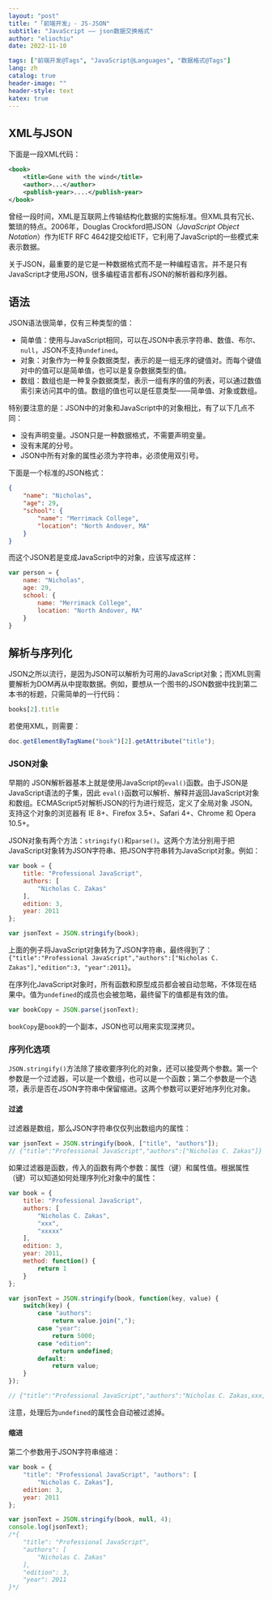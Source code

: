 ```yaml
---
layout: "post"
title: "「前端开发」- JS-JSON"
subtitle: "JavaScript —— json数据交换格式"
author: "eliochiu"
date: 2022-11-10

tags: ["前端开发@Tags", "JavaScript@Languages", "数据格式@Tags"]
lang: zh
catalog: true
header-image: ""
header-style: text
katex: true
---
```


## XML与JSON
下面是一段XML代码：
```XML
<book>
    <title>Gone with the wind</title>
    <author>...</author>
    <publish-year>....</publish-year>
</book>
```

曾经一段时间，XML是互联网上传输结构化数据的实施标准。但XML具有冗长、繁琐的特点。2006年，Douglas Crockford把JSON（*JavaScript Object Notation*）作为IETF RFC 4642提交给IETF，它利用了JavaScript的一些模式来表示数据。

关于JSON，最重要的是它是一种数据格式而不是一种编程语言。并不是只有JavaScript才使用JSON，很多编程语言都有JSON的解析器和序列器。

## 语法
JSON语法很简单，仅有三种类型的值：
- 简单值：使用与JavaScript相同，可以在JSON中表示字符串、数值、布尔、`null`，JSON不支持`undefined`。
- 对象：对象作为一种复杂数据类型，表示的是一组无序的键值对。而每个键值对中的值可以是简单值，也可以是复杂数据类型的值。
- 数组：数组也是一种复杂数据类型，表示一组有序的值的列表，可以通过数值索引来访问其中的值。数组的值也可以是任意类型——简单值、对象或数组。

特别要注意的是：JSON中的对象和JavaScript中的对象相比，有了以下几点不同：
- 没有声明变量。JSON只是一种数据格式，不需要声明变量。
- 没有末尾的分号。
- JSON中所有对象的属性必须为字符串，必须使用双引号。

下面是一个标准的JSON格式：
```json
{
    "name": "Nicholas",
    "age": 29,
    "school": {
        "name": "Merrimack College",
        "location": "North Andover, MA"
    }
}
```
而这个JSON若是变成JavaScript中的对象，应该写成这样：
```js
var person = {
    name: "Nicholas",
    age: 29,
    school: {
        name: "Merrimack College",
        location: "North Andover, MA"
    }
}
```

## 解析与序列化
JSON之所以流行，是因为JSON可以解析为可用的JavaScript对象；而XML则需要解析为DOM再从中提取数据。例如，要想从一个图书的JSON数据中找到第二本书的标题，只需简单的一行代码：
```js
books[2].title
```

若使用XML，则需要：
```js
doc.getElementByTagName("book")[2].getAttribute("title");
```

### JSON对象
早期的 JSON解析器基本上就是使用JavaScript的`eval()`函数。由于JSON是JavaScript语法的子集，因此 `eval()`函数可以解析、解释并返回JavaScript对象和数组。ECMAScript5对解析JSON的行为进行规范，定义了全局对象 JSON。支持这个对象的浏览器有 IE 8+、Firefox 3.5+、Safari 4+、Chrome 和 Opera 10.5+。

JSON对象有两个方法：`stringify()`和`parse()`。这两个方法分别用于把JavaScript对象转为JSON字符串、把JSON字符串转为JavaScript对象。例如：
```js
var book = {
    title: "Professional JavaScript",
    authors: [
        "Nicholas C. Zakas"
    ],
    edition: 3,
    year: 2011
};

var jsonText = JSON.stringify(book);
```
上面的例子将JavaScript对象转为了JSON字符串，最终得到了：`{"title":"Professional JavaScript","authors":["Nicholas C. Zakas"],"edition":3, "year":2011}`。

在序列化JavaScript对象时，所有函数和原型成员都会被自动忽略，不体现在结果中。值为`undefined`的成员也会被忽略，最终留下的值都是有效的值。

```js
var bookCopy = JSON.parse(jsonText);
```
`bookCopy`是`book`的一个副本，JSON也可以用来实现深拷贝。

### 序列化选项
`JSON.stringify()`方法除了接收要序列化的对象，还可以接受两个参数。第一个参数是一个过滤器，可以是一个数组，也可以是一个函数；第二个参数是一个选项，表示是否在JSON字符串中保留缩进。这两个参数可以更好地序列化对象。

#### 过滤
过滤器是数组，那么JSON字符串仅仅列出数组内的属性：
```js
var jsonText = JSON.stringify(book, ["title", "authors"]);
// {"title":"Professional JavaScript","authors":["Nicholas C. Zakas"]}
```

如果过滤器是函数，传入的函数有两个参数：属性（键）和属性值。根据属性（键）可以知道如何处理序列化对象中的属性：
```js
var book = {
    title: "Professional JavaScript",
    authors: [
        "Nicholas C. Zakas",
        "xxx",
        "xxxxx"
    ],
    edition: 3,
    year: 2011,
    method: function() {
        return 1
    }
};

var jsonText = JSON.stringify(book, function(key, value) {
    switch(key) {
        case "authors":
            return value.join(",");
        case "year":
            return 5000;
        case "edition":
            return undefined;
        default:
            return value;
    }
});

// {"title":"Professional JavaScript","authors":"Nicholas C. Zakas,xxx,xxxxx","year":5000}
```

注意，处理后为`undefined`的属性会自动被过滤掉。

#### 缩进
第二个参数用于JSON字符串缩进：
```js
var book = {
    "title": "Professional JavaScript", "authors": [
        "Nicholas C. Zakas"],
    edition: 3,
    year: 2011
};

var jsonText = JSON.stringify(book, null, 4);
console.log(jsonText);
/*{
    "title": "Professional JavaScript",
    "authors": [
        "Nicholas C. Zakas"
    ],
    "edition": 3,
    "year": 2011
}*/
```
